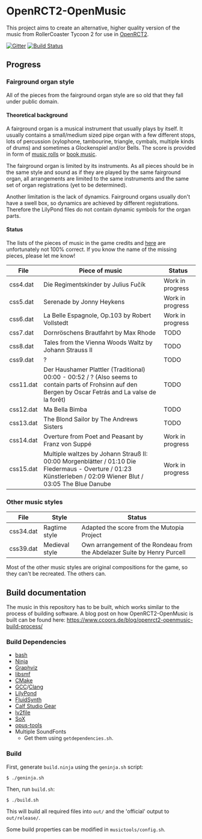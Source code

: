 # OpenRCT2-OpenMusic
This project aims to create an alternative, higher quality version of the music from RollerCoaster Tycoon 2 for use in [OpenRCT2](https://github.com/OpenRCT2/OpenRCT2).

[![Gitter](https://img.shields.io/badge/gitter-Lobby-red.svg)](https://gitter.im/OpenRCT2/OpenMusic)
[![Build Status](https://api.travis-ci.org/OpenRCT2/OpenMusic.svg?branch=master)](https://travis-ci.org/OpenRCT2/OpenMusic)

## Progress
### Fairground organ style
All of the pieces from the fairground organ style are so old that they fall under public domain.

#### Theoretical background
A fairground organ is a musical instrument that usually plays by itself. It usually contains a small/medium sized pipe organ with a few different stops, lots of percussion (xylophone, tambourine, triangle, cymbals, multiple kinds of drums) and sometimes a Glockenspiel and/or Bells.
The score is provided in form of [music rolls](https://en.wikipedia.org/wiki/Music_roll) or [book music](https://en.wikipedia.org/wiki/Book_music).

The fairground organ is limited by its instruments. As all pieces should be in the same style and sound as if they are played by the same fairground organ, all arrangements are limited to the same instruments and the same set of organ registrations (yet to be determined).

Another limitation is the lack of dynamics. Fairground organs usually don't have a swell box, so dynamics are achieved by different registrations. Therefore the LilyPond files do not contain dynamic symbols for the organ parts.

#### Status
The lists of the pieces of music in the game credits and [here](http://rct.wikia.com/wiki/Music) are unfortunately not 100% correct. If you know the name of the missing pieces, please let me know!

| File | Piece of music | Status |
| ---- | -------------- | ------ |
| css4.dat | Die Regimentskinder by Julius Fučík | Work in progress |
| css5.dat | Serenade by Jonny Heykens | Work in progress |
| css6.dat | La Belle Espagnole, Op.103 by Robert Vollstedt | Work in progress |
| css7.dat | Dornröschens Brautfahrt by Max Rhode | TODO |
| css8.dat | Tales from the Vienna Woods Waltz by Johann Strauss II | TODO |
| css9.dat | ? | TODO |
| css11.dat | Der Haushamer Plattler (Traditional) 00:00 - 00:52 / ? (Also seems to contain parts of Frohsinn auf den Bergen by Oscar Fetrás and La valse de la forêt) | TODO |
| css12.dat | Ma Bella Bimba | TODO |
| css13.dat | The Blond Sailor by The Andrews Sisters | TODO |
| css14.dat | Overture from Poet and Peasant by Franz von Suppé | Work in progress |
| css15.dat | Multiple waltzes by Johann Strauß II: 00:00 Morgenblätter / 01:10 Die Fledermaus - Overture / 01:23 Künstlerleben / 02:09 Wiener Blut / 03:05 The Blue Danube | Work in progress |

### Other music styles

| File | Style | Status |
| ---- | ----- | ------ |
| css34.dat | Ragtime style | Adapted the score from the Mutopia Project |
| css39.dat | Medieval style | Own arrangement of the Rondeau from the Abdelazer Suite by Henry Purcell |

Most of the other music styles are original compositions for the game, so they can't be recreated. The others can.

## Build documentation
The music in this repository has to be built, which works similar to the process of building software. A blog post on how OpenRCT2-OpenMusic is built can be found here:
https://www.ccoors.de/blog/openrct2-openmusic-build-process/

### Build Dependencies
- [bash](http://tiswww.case.edu/php/chet/bash/bashtop.html)
- [Ninja](https://ninja-build.org/)
- [Graphviz](http://graphviz.org/)
- [libsmf](https://sourceforge.net/projects/libsmf/)
- [CMake](https://cmake.org/)
- [GCC](https://gcc.gnu.org/)/[Clang](http://clang.llvm.org/)
- [LilyPond](http://lilypond.org/)
- [FluidSynth](http://www.fluidsynth.org/)
- [Calf Studio Gear](http://calf-studio-gear.org/)
- [lv2file](https://github.com/jeremysalwen/lv2file)
- [SoX](http://sox.sourceforge.net/)
- [opus-tools](http://opus-codec.org/downloads/)
- Multiple SoundFonts
    - Get them using `getdependencies.sh`.

### Build
First, generate `build.ninja` using the `geninja.sh` script:

    $ ./geninja.sh

Then, run `build.sh`:

    $ ./build.sh

This will build all required files into `out/` and the 'official' output to `out/release/`.

Some build properties can be modified in `musictools/config.sh`.
